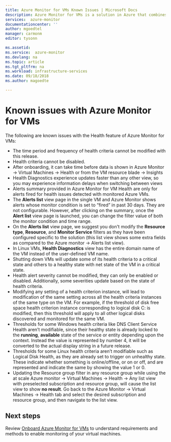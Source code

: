 ```yaml
---
title: Azure Monitor for VMs Known Issues | Microsoft Docs
description: Azure Monitor for VMs is a solution in Azure that combines health and performance monitoring of the Azure VM operating system, as well as automatically discovering application components and dependencies with other resources and maps the communication between them. This article covers known issues.
services:  azure-monitor
documentationcenter: ''
author: mgoedtel
manager: carmonm
editor: tysonn

ms.assetid: 
ms.service:  azure-monitor
ms.devlang: na
ms.topic: article
ms.tgt_pltfrm: na
ms.workload: infrastructure-services
ms.date: 09/18/2018
ms.author: magoedte

---
```


# Known issues with Azure Monitor for VMs

The following are known issues with the Health feature of Azure Monitor for VMs:

- The time period and frequency of health criteria cannot be modified with this release. 
- Health criteria cannot be disabled. 
- After onboarding, it can take time before data is shown in Azure Monitor -> Virtual Machines -> Health or from the VM resource blade -> Insights
- Health Diagnostics experience updates faster than any other view, so you may experience information delays when switching between views  
- Alerts summary provided in Azure Monitor for VM Health are only for alerts fired for health issues detected with monitored Azure VMs.
- The **Alerts list** view page in the single VM and Azure Monitor shows alerts whose monitor condition is set to “fired” in past 30 days.  They are not configurable. However, after clicking on the summary, once the **Alert list** view page is launched, you can change the filter value of both the monitor condition and time range.
- On the **Alerts list** view page, we suggest you don't modify the **Resource type**, **Resource**, and **Monitor Service** filters as they have been configured specific to the solution (this list view shows some extra fields as compared to the Azure monitor -> Alerts list view).    
- In Linux VMs, **Health Diagnostics** view has the entire domain name of the VM instead of the user-defined VM name.
- Shutting down VMs will update some of its health criteria to a critical state and others to a healthy state with net state of the VM in a critical state.
- Health alert severity cannot be modified, they can only be enabled or disabled.  Additionally, some severities update based on the state of health criteria.
- Modifying any setting of a health criterion instance, will lead to modification of the same setting across all the health criteria instances of the same type on the VM. For example, if the threshold of disk free space health criterion instance corresponding to logical disk C: is modified, then this threshold will apply to all other logical disks discovered and monitored for the same VM.   
- Thresholds for some Windows health criteria like DNS Client Service Health aren’t modifiable, since their healthy state is already locked to the **running**, **available** state of the service or entity depending upon the context.  Instead the value is represented by number 4, it will be converted to the actual display string in a future release.  
- Thresholds for some Linux health criteria aren’t modifiable such as Logical Disk Health, as they are already set to trigger on unhealthy state.  These indicate whether something is online/offline, or on or off, and are represented and indicate the same by showing the value 1 or 0.
- Updating the Resource group filter in any resource group while using the at scale Azure monitor -> Virtual Machines -> Health -> Any list view with preselected subscription and resource group, will cause the list view to show **no result**.  Go back to the Azure Monitor -> Virtual Machines -> Health tab and select the desired subscription and resource group, and then navigate to the list view.

## Next steps
Review [Onboard Azure Monitor for VMs](monitoring-vminsights-onboard.md) to understand requirements and methods to enable monitoring of your virtual machines.